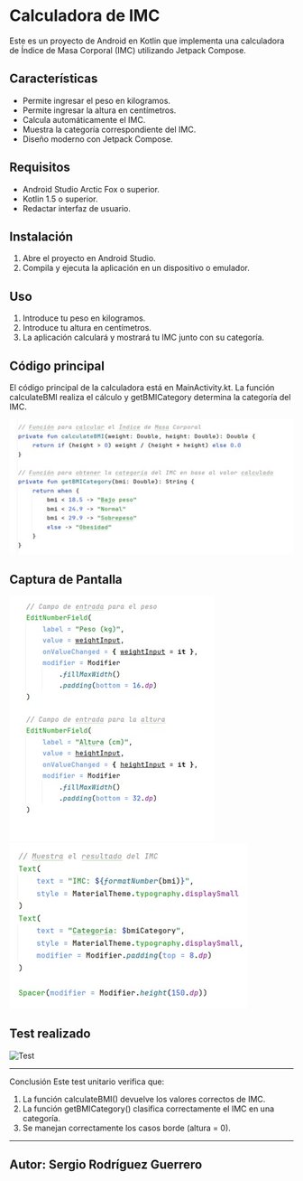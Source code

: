 # Calculadora de IMC

Este es un proyecto de Android en Kotlin que implementa una calculadora de Índice de Masa Corporal (IMC) utilizando Jetpack Compose.

## Características
- Permite ingresar el peso en kilogramos.
- Permite ingresar la altura en centímetros.
- Calcula automáticamente el IMC.
- Muestra la categoría correspondiente del IMC.
- Diseño moderno con Jetpack Compose.

## Requisitos
- Android Studio Arctic Fox o superior.
- Kotlin 1.5 o superior.
- Redactar interfaz de usuario.

## Instalación
1. Abre el proyecto en Android Studio.
2. Compila y ejecuta la aplicación en un dispositivo o emulador.

## Uso
1. Introduce tu peso en kilogramos.
2. Introduce tu altura en centímetros.
3. La aplicación calculará y mostrará tu IMC junto con su categoría.

## Código principal
El código principal de la calculadora está en MainActivity.kt. 
La función calculateBMI realiza el cálculo y getBMICategory determina la categoría del IMC.

![Codigo principal](Imagenes%20de%20capturas%20de%20pantalla%20calculadora%20IMC/Codigoprincipal.jpg)

## Captura de Pantalla
![Captura de pantalla](Imagenes%20de%20capturas%20de%20pantalla%20calculadora%20IMC/Captura%20de%20pantalla.jpg)
![Captura de pantalla](Imagenes%20de%20capturas%20de%20pantalla%20calculadora%20IMC/Capturadepantallados.jpg)

## Test realizado
![Test](Imagenes%20de%20capturas%20de%20pantalla%20calculadora%20IMC/Test.jpg)
________________________________________
Conclusión
Este test unitario verifica que:
1.	La función calculateBMI() devuelve los valores correctos de IMC.
2.	La función getBMICategory() clasifica correctamente el IMC en una categoría.
3.	Se manejan correctamente los casos borde (altura = 0).


---
## Autor: Sergio Rodríguez Guerrero
